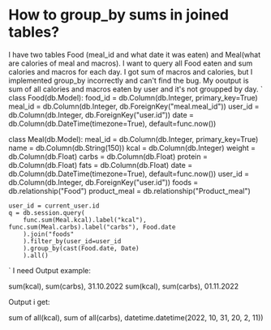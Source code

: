 
# How to group_by sums in joined tables?

I have two tables Food (meal_id and what date it was eaten) and Meal(what are calories of meal and macros). I want to query all Food eaten and sum calories and macros for each day. I got sum of macros and calories, but I implemented group_by incorrectly and can't find the bug. My ooutput is sum of all calories and macros eaten by user and it's not groupped by day.
`
class Food(db.Model):
    food_id = db.Column(db.Integer, primary_key=True)
    meal_id = db.Column(db.Integer, db.ForeignKey("meal.meal_id"))
    user_id = db.Column(db.Integer, db.ForeignKey("user.id"))
    date = db.Column(db.DateTime(timezone=True), default=func.now())

class Meal(db.Model):
    meal_id = db.Column(db.Integer, primary_key=True)
    name = db.Column(db.String(150))
    kcal = db.Column(db.Integer)
    weight = db.Column(db.Float)
    carbs = db.Column(db.Float)
    protein = db.Column(db.Float)
    fats = db.Column(db.Float)
    date = db.Column(db.DateTime(timezone=True), default=func.now())
    user_id = db.Column(db.Integer, db.ForeignKey("user.id"))
    foods = db.relationship("Food")
    product_meal = db.relationship("Product_meal")

    user_id = current_user.id
    q = db.session.query(
        func.sum(Meal.kcal).label("kcal"), func.sum(Meal.carbs).label("carbs"), Food.date
        ).join("foods"
        ).filter_by(user_id=user_id
        ).group_by(cast(Food.date, Date)
        ).all()

`
I need Output example:

sum(kcal), sum(carbs), 31.10.2022
sum(kcal), sum(carbs), 01.11.2022

Output i get:

sum of all(kcal), sum of all(carbs), datetime.datetime(2022, 10, 31, 20, 2, 11))


        
